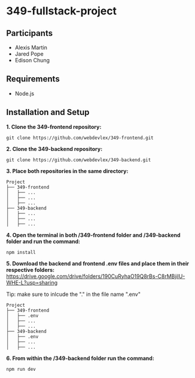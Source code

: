 # 349-fullstack-project

## Participants

- Alexis Martin
- Jared Pope
- Edison Chung

## Requirements

- Node.js

## Installation and Setup

**1. Clone the 349-frontend repository:**

```
git clone https://github.com/webdevlex/349-frontend.git
```

**2. Clone the 349-backend repository:**

```
git clone https://github.com/webdevlex/349-backend.git
```

**3. Place both repositories in the same directory:**

```
Project
├── 349-frontend
│   ├── ...
│   ├── ...
│   ├── ...
├── 349-backend
│   ├── ...
│   ├── ...
│   ├── ...
```

**4. Open the terminal in both /349-frontend folder and /349-backend folder and run the command:**

```
npm install
```

**5. Download the backend and frontend .env files and place them in their respective folders:**
https://drive.google.com/drive/folders/190CuRyhaO19Q8rBs-C8rMBjilU-WHE-L?usp=sharing

Tip: make sure to inlcude the "." in the file name ".env"

```
Project
├── 349-frontend
│   ├── .env
│   ├── ...
│   ├── ...
├── 349-backend
│   ├── .env
│   ├── ...
│   ├── ...
```

**6. From within the /349-backend folder run the command:**

```
npm run dev
```
